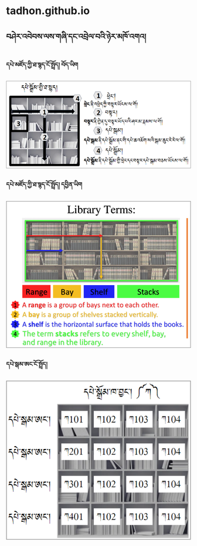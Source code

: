 # tadhon.github.io

## བཤེར་འབེབས་ལས་གཞི་དང་འབྲེལ་བའི་ཉེར་མཁོ་འགའ།

### དཔེ་མཛོད་ཀྱི་ཐ་སྙད་ངོ་སྤྲོད། བོད་ཡིག

![image](https://raw.githubusercontent.com/tadhondup/tadhon.github.io/main/docs/img/02.png)

### དཔེ་མཛོད་ཀྱི་ཐ་སྙད་ངོ་སྤྲོད། དབྱིན་ཡིག

![image](https://raw.githubusercontent.com/tadhondup/tadhon.github.io/main/docs/img/01.png)

### དཔེ་སྒམ་ཨང་ངོ་སྤྲོད།

![image](https://raw.githubusercontent.com/tadhondup/tadhon.github.io/main/docs/img/03.png)
